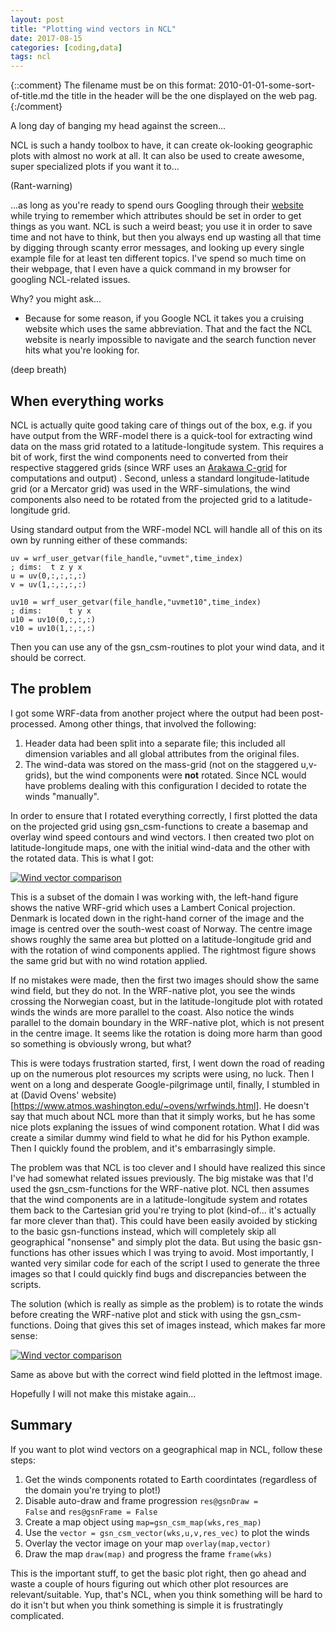 ```yaml
---
layout: post
title: "Plotting wind vectors in NCL"
date: 2017-08-15
categories: [coding,data]
tags: ncl
---
```

{::comment}
The filename must be on this format:
2010-01-01-some-sort-of-title.md
the title in the header will be the one displayed on the web pag.
{:/comment}

A long day of banging my head against the screen...

NCL is such a handy toolbox to have,
it can create ok-looking geographic plots with almost no work at all.
It can also be used to create awesome, super specialized plots if you want it to...

(Rant-warning)

...as long as you're ready to spend ours Googling through their
[website](https://www.ncl.ucar.edu/)
while trying to remember which attributes should be set in order to get things as you want.
NCL is such a weird beast;
you use it in order to save time and not have to think, 
but then you always end up wasting all that time by digging through scanty error messages,
and looking up every single example file for at least ten different topics.
I've spend so much time on their webpage,
that I even have a quick command in my browser for googling NCL-related issues.

Why? you might ask...

- Because for some reason, if you Google NCL it takes you a cruising website which uses the same abbreviation.
That and the fact the NCL website is nearly impossible to navigate and the search function never hits what you're looking for.

(deep breath)

## When everything works
NCL is actually quite good taking care of things out of the box,
e.g. if you have output from the WRF-model there is a quick-tool for extracting
wind data on the mass grid rotated to a latitude-longitude system.
This requires a bit of work,
first the wind components need to converted from their respective staggered grids
(since WRF uses an
[Arakawa C-grid](https://www.myroms.org/wiki/Numerical_Solution_Technique)
for computations and output) .
Second, unless a standard longitude-latitude grid (or a Mercator grid)
was used in the WRF-simulations,
the wind components also need to be rotated from the projected grid
to a latitude-longitude grid.

Using standard output from the WRF-model NCL will handle all of this on its own
by running either of these commands:
~~~ ncl
uv = wrf_user_getvar(file_handle,"uvmet",time_index)
; dims:  t z y x
u = uv(0,:,:,:,:)
v = uv(1,:,:,:,:)
~~~

~~~ ncl
uv10 = wrf_user_getvar(file_handle,"uvmet10",time_index)
; dims:      t y x
u10 = uv10(0,:,:,:)
v10 = uv10(1,:,:,:)
~~~

Then you can use any of the gsn_csm-routines to plot your wind data,
and it should be correct.

## The problem
I got some WRF-data from another project where the output had been post-processed.
Among other things, that involved the following:
1. Header data had been split into a separate file;
    this included all dimension variables and all global attributes from the original files.
2. The wind-data was stored on the mass-grid (not on the staggered u,v-grids),
    but the wind components were **not** rotated.
Since NCL would have problems dealing with this configuration
I decided to rotate the winds "manually".

In order to ensure that I rotated everything correctly,
I first plotted the data on the projected grid using gsn\_csm-functions
to create a basemap and overlay wind speed contours and wind vectors.
I then created two plot on latitude-longitude maps, one with the initial wind-data
and the other with the rotated data. This is what I got:

<a href="{{ site.baseurl }}/assets/blogposts/2016-08-15/winds_1.png"
data-title="Wind vector comparison"
data-lightbox="winds_1.png">
<img src="{{ site.baseurl }}/assets/blogposts/2016-08-15/winds_1.png"
title="Wind vector comparison">
</a>

This is a subset of the domain I was working with,
the left-hand figure shows the native WRF-grid which uses a Lambert Conical projection.
Denmark is located down in the right-hand corner of the image
and the image is centred over the south-west coast of Norway.
The centre image shows roughly the same area but plotted on a latitude-longitude grid
and with the rotation of wind components applied.
The rightmost figure shows the same grid but with no wind rotation applied.

If no mistakes were made, then the first two images should show the same wind field,
but they do not.
In the WRF-native plot, you see the winds crossing the Norwegian coast,
but in the latitude-longitude plot with rotated winds the winds are more parallel to the coast.
Also notice the winds parallel to the domain boundary in the WRF-native plot,
which is not present in the centre image.
It seems like the rotation is doing more harm than good so something is obviously wrong, but what?

This is were todays frustration started, first,
I went down the road of reading up on the numerous plot resources my scripts were using, no luck.
Then I went on a long and desperate Google-pilgrimage until, finally,
I stumbled in at
(David Ovens' website)[https://www.atmos.washington.edu/~ovens/wrfwinds.html].
He doesn't say that much about NCL more than that it simply works,
but he has some nice plots explaning the issues of wind component rotation.
What I did was create a similar dummy wind field to what he did for his Python example.
Then I quickly found the problem, and it's embarrasingly simple.

The problem was that NCL is too clever
and I should have realized this since I've had somewhat related issues previously.
The big mistake was that I'd used the gsn\_csm-functions for the WRF-native plot.
NCL then assumes that the wind components are in a latitude-longitude system
and rotates them back to the Cartesian grid you're trying to plot
(kind-of... it's actually far more clever than that).
This could have been easily avoided by sticking to the basic gsn-functions instead,
which will completely skip all geographical "nonsense" and simply plot the data.
But using the basic gsn-functions has other issues which I was trying to avoid.
Most importantly, I wanted very similar code for each of the script I used to generate
the three images so that I could quickly find bugs and discrepancies between the scripts.

The solution (which is really as simple as the problem) is to rotate the winds
before creating the WRF-native plot and stick with using the gsn\_csm-functions.
Doing that gives this set of images instead, which makes far more sense:

<a href="{{ site.baseurl }}/assets/blogposts/2016-08-15/winds_2.png"
data-title="Wind vector comparison"
data-lightbox="winds_1.png">
<img src="{{ site.baseurl }}/assets/blogposts/2016-08-15/winds_2.png"
title="Wind vector comparison">
</a>

Same as above but with the correct wind field plotted in the leftmost image.

Hopefully I will not make this mistake again...

## Summary
If you want to plot wind vectors on a geographical map in NCL,
follow these steps:
1. Get the winds components rotated to Earth coordintates
    (regardless of the domain you're trying to plot!)
2. Disable auto-draw and frame progression
    <code>res@gsnDraw = False</code> and <code>res@gsnFrame = False</code>
2. Create a map object using <code>map=gsn_csm_map(wks,res_map)</code>
3. Use the <code>vector = gsn_csm_vector(wks,u,v,res_vec)</code> to plot the winds
4. Overlay the vector image on your map <code>overlay(map,vector)</code>
5. Draw the map <code>draw(map)</code> and progress the frame <code>frame(wks)</code>

This is the important stuff, to get the basic plot right,
then go ahead and waste a couple of hours figuring out which other plot resources are relevant/suitable.
Yup, that's NCL,
when you think something will be hard to do it isn't
but when you think something is simple it is frustratingly complicated.
